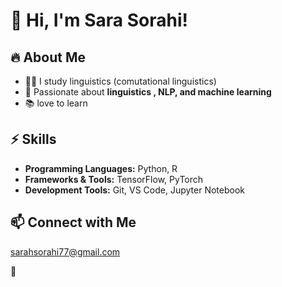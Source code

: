 # 👋 Hi, I'm Sara Sorahi!

## 🔥 About Me
- 👨‍💻 I study linguistics (comutational linguistics) 
- 🧠 Passionate about **linguistics , NLP, and machine learning**
- 📚 love to learn

## ⚡ Skills
- **Programming Languages:** Python, R
- **Frameworks & Tools:** TensorFlow, PyTorch
- **Development Tools:** Git, VS Code, Jupyter Notebook

## 📫 Connect with Me
sarahsorahi77@gmail.com

 🚀

